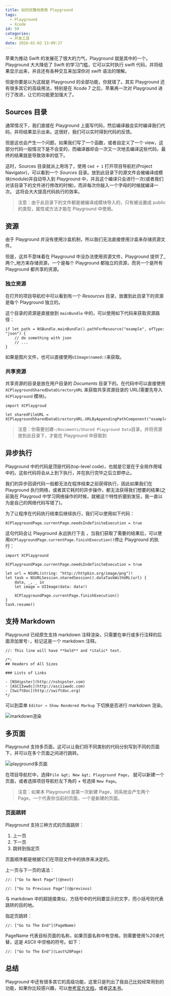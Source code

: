 ```yaml
---
title: 如何优雅地使用 Playground
tags:
  - Playground
  - Xcode
id: 59
categories:
  - 开发工具
date: 2016-02-02 13:09:27
---
```


苹果为推动 Swift 的发展花了很大的力气，Playground 就是其中的一个。Playground 大大降低了 Swift 的学习门槛，它可以实时执行 swift 代码，并将结果显示出来，并且还有各种交互来加深你对 swift 语法的理解。

但是你要是以为这就是 Playground 的全部功能，你就错了。其实 Playground 还有很多其它的高级用法，特别是在 Xcode 7 之后，苹果再一次对 Playground 进行了改进，让它的功能更加强大了。

## Sources 目录

通常情况下，我们直接在 Playground 上面写代码，然后编译器会实时编译我们代码，并将结果显示出来。这很好，我们可以实时得到代码的反馈。

但是这也会产生一个问题，如果我们写了一个函数，或者自定义了一个 view，这部分代码一般情况下是不会变的，而编译器却会一次又一次地去编译这些代码，最终的结果就是导致效率的低下。

这时，Sources 目录就派上用场了，使用 `Cmd + 1` 打开项目导航栏(Project Navigator)，可以看到一个 _Sources_ 目录。放到此目录下的源文件会被编译成模块(module)并自动导入到 Playground 中，并且这个编译只会进行一次(或者我们对该目录下的文件进行修改的时候)，而非每次你敲入一个字母的时候就编译一次。  这将会大大提高代码执行的效率。

> 注意：由于此目录下的文件都是被编译成模块导入的，只有被设置成 public 的类型，属性或方法才能在 Playground 中使用。

## 资源

由于 Playground 并没有使用沙盒机制，所以我们无法直接使用沙盒来存储资源文件。

但是，这并不意味着在 Playground 中没办法使用资源文件，Playground 提供了_两个_地方来存储资源，一个是每个 Playground 都独立的资源，而另一个是所有 Playground 都共享的资源。

### 独立资源

在打开的项目导航栏中可以看到有一个 _Resources_ 目录，放置到此目录下的资源是每个 Playground 独立的。

这个目录的资源是直接放到 `mainBundle` 中的，可以使用如下代码来获取资源路径：

```
if let path = NSBundle.mainBundle().pathForResource("example", ofType: "json") {
    // do something with json
    // ...
}
```

如果是图片文件，也可以直接使用`UIImage(named:)`来获取。

### 共享资源

共享资源的目录是放在用户目录的 _Documents_ 目录下的。在代码中可以直接使用
`XCPlaygroundSharedDataDirectoryURL`
来获取共享资源目录的 URL(需要先导入 `XCPlayground` 模块)。

```
import XCPlaygroud

let sharedFileURL = XCPlaygroundSharedDataDirectoryURL.URLByAppendingPathComponent("example.json")
```

> 注意：你需要创建`~/Documents/Shared Playground Data`目录，并将资源放到此目录下，才能在 Playground 中获取到

## 异步执行

Playground 中的代码是顶层代码(top-level code)，也就是它是在于全局作用域中的。这些代码将会从上到下执行，并在执行完毕之后立即停止。

我们的异步回调代码一般都无法在程序结束之前获得执行，因此如果我们在 Playground 执行网络，或者其它耗时的异步操作，都无法获得我们想要的结果(之前我在 Playgroud 中学习网络操作的时候，就被这个特性折磨到发狂，我一直以为是自己的网络代码写错了)。

为了让程序在代码执行结束后继续执行，我们可以使用如下代码：

```
XCPlaygroundPage.currentPage.needsIndefiniteExecution = true
```

这句代码会让 Playground 永远执行下去 ，当我们获取了需要的结果后，可以使用`XCPlaygroundPage.currentPage.finishExecution()`停止 Playground  的执行：

```
import XCPlayground

XCPlaygroundPage.currentPage.needsIndefiniteExecution = true

let url = NSURL(string: "http://httpbin.org/image/png")!
let task = NSURLSession.sharedSession().dataTaskWithURL(url) {
    data, _, _ in
    let image = UIImage(data: data!)

    XCPlaygroundPage.currentPage.finishExecution()
}
task.resume()
```

## 支持 Markdown

Playground 已经原生支持 markdown 注释渲染，只需要在单行或多行注释的后面添加冒号`:`，标记这是一个 markdown 注释。

```
//: This line will have **bold** and *italic* text.

/*:
## Headers of All Sizes

### Lists of Links

- [NSHipster](http://nshipster.com)
- [ASCIIwwdc](http://asciiwwdc.com)
- [SwiftDoc](http://swiftdoc.org)
*/
```

可以到菜单 `Editor → Show Rendered Markup` 下切换是否进行 markdown 渲染。

![markdown渲染](http://7xqonv.com1.z0.glb.clouddn.com/playground_advance_usage_0.png)

## 多页面

Playground 支持多页面，这可以让我们将不同类别的代码分别写到不同的页面下，并可以在多个页面之间进行跳转。

![playground多页面](http://7xqonv.com1.z0.glb.clouddn.com/playground_advance_usage_1.png)

在项目导航栏中，选择`File &gt; New &gt; Playground Page`， 就可以新建一个页面，或者选择项目导航栏左下角的 + 号选择 `New Page`。

> 注意：如果本 Playground 是第一次新建 Page，则系统会产生两个 Page，一个代表你当前的页面，一个是新建的页面。

### 页面跳转

Playground 支持三种方式的页面跳转：

1.  上一页
2.  下一页
3.  跳转到指定页

页面顺序都是根据它们在项目文件中的排序来决定的。

上一页与下一页的语法：

```
//: ["Go to Next Page"](@next)

//: ["Go to Previous Page"](@previous)
```

与 markdown 中的超链接类似，方括号中的代码要显示的文字，而小括号则代表跳转的目的地。

指定页跳转：

```
//: ["Go to The End"](PageName)
```

PageName 代表目标页面的名称，如果页面名称中有空格，则需要使用%20来代替，这是 ASCII 中空格的符号。如下：

```
//: ["Go to The End"](Last%20Page)
```

## 总结

Playground 中还有很多其它的高级功能，这里只是列出了我自己比较经常用到的功能，如果你比较感兴趣，可以[参考官方文档](https://developer.apple.com/library/ios/recipes/Playground_Help/Chapters/AboutPlaygrounds.html)，或者[这本书](https://leanpub.com/playgroundsecretsandpowertips)。